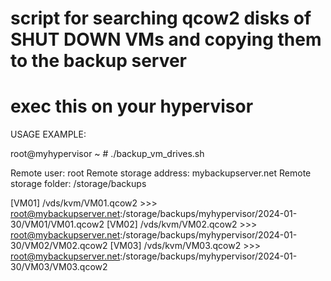 # script for searching qcow2 disks of SHUT DOWN VMs and copying them to the backup server
# exec this on your hypervisor

USAGE EXAMPLE:

root@myhypervisor ~ # ./backup_vm_drives.sh

Remote user: root
Remote storage address: mybackupserver.net
Remote storage folder: /storage/backups

[VM01] /vds/kvm/VM01.qcow2 >>> root@mybackupserver.net:/storage/backups/myhypervisor/2024-01-30/VM01/VM01.qcow2
[VM02] /vds/kvm/VM02.qcow2 >>> root@mybackupserver.net:/storage/backups/myhypervisor/2024-01-30/VM02/VM02.qcow2
[VM03] /vds/kvm/VM03.qcow2 >>> root@mybackupserver.net:/storage/backups/myhypervisor/2024-01-30/VM03/VM03.qcow2
